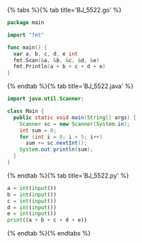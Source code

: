 {% tabs %}{% tab title='BJ_5522.go' %}

```go
package main

import "fmt"

func main() {
  var a, b, c, d, e int
  fmt.Scan(&a, &b, &c, &d, &e)
  fmt.Println(a + b + c + d + e)
}
```

{% endtab %}{% tab title='BJ_5522.java' %}

```java
import java.util.Scanner;

class Main {
  public static void main(String[] args) {
    Scanner sc = new Scanner(System.in);
    int sum = 0;
    for (int i = 0; i < 5; i++)
      sum += sc.nextInt();
    System.out.println(sum);
  }
}
```

{% endtab %}{% tab title='BJ_5522.py' %}

```py
a = int(input())
b = int(input())
c = int(input())
d = int(input())
e = int(input())
print((a + b + c + d + e))
```

{% endtab %}{% endtabs %}
